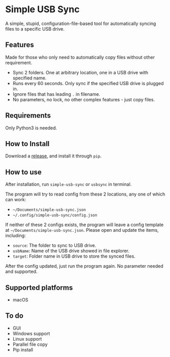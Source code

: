 # Simple USB Sync

A simple, stupid, configuration-file-based tool for automatically syncing files to a specific USB drive.

## Features

Made for those who only need to automatically copy files without other requirement.

- Sync 2 folders. One at arbitrary location, one in a USB drive with specified name.
- Runs every 60 seconds. Only sync if the specified USB drive is plugged in.
- Ignore files that has leading `.` in filename.
- No parameters, no lock, no other complex features - just copy files.

## Requirements

Only Python3 is needed.

## How to Install

Download a [release](https://github.com/kuwii/simple-usb-sync/releases), and install it through `pip`.

## How to use

After installation, run `simple-usb-sync` or `usbsync` in terminal.

The program will try to read config from these 2 locations, any one of which can work:

- `~/Documents/simple-usb-sync.json`
- `~/.config/simple-usb-sync/config.json`

If neither of these 2 configs exists, the program will leave a config template at `~/Documents/simple-usb-sync.json`. Please open and update the items, including:

- `source`: The folder to sync to USB drive.
- `usbName`: Name of the USB drive showed in file explorer.
- `target`: Folder name in USB drive to store the synced files.

After the config updated, just run the program again. No parameter needed and supported.

## Supported platforms

- macOS

## To do

- GUI
- Windows support
- Linux support
- Parallel file copy
- Pip install
